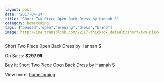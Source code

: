 ```yaml
---
layout: post
date: '2017-04-29'
title: "Short Two Piece Open Back Dress by Hannah S"
category: homecoming
tags: ["beaded","open","evening","dress","brand"]
image: http://img.transblink.com/22617-thickbox_default/short-two-piece-open-back-dress-by-hannah-s.jpg
---
```

Short Two Piece Open Back Dress by Hannah S

On Sales: **$297.99**
<a href="https://www.transblink.com/en/homecoming/7180-short-two-piece-open-back-dress-by-hannah-s.html"><amp-img layout="responsive" width="600" height="600" src="//img.transblink.com/22617-thickbox_default/short-two-piece-open-back-dress-by-hannah-s.jpg" alt="Short Two Piece Open Back Dress by Hannah S 0" /></a>
<a href="https://www.transblink.com/en/homecoming/7180-short-two-piece-open-back-dress-by-hannah-s.html"><amp-img layout="responsive" width="600" height="600" src="//img.transblink.com/22619-thickbox_default/short-two-piece-open-back-dress-by-hannah-s.jpg" alt="Short Two Piece Open Back Dress by Hannah S 1" /></a>
<a href="https://www.transblink.com/en/homecoming/7180-short-two-piece-open-back-dress-by-hannah-s.html"><amp-img layout="responsive" width="600" height="600" src="//img.transblink.com/22618-thickbox_default/short-two-piece-open-back-dress-by-hannah-s.jpg" alt="Short Two Piece Open Back Dress by Hannah S 2" /></a>

Buy it: [Short Two Piece Open Back Dress by Hannah S](https://www.transblink.com/en/homecoming/7180-short-two-piece-open-back-dress-by-hannah-s.html "Short Two Piece Open Back Dress by Hannah S")

View more: [homecoming](https://www.transblink.com/en/57-homecoming "homecoming")
